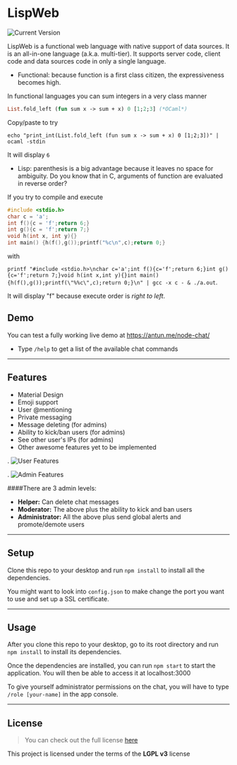 LispWeb
============
![Current Version](https://img.shields.io/badge/version-1.0.0--beta-green.svg)

LispWeb is a functional web language with native support of data sources.
It is an all-in-one language (a.k.a. multi-tier). 
It supports server code, client code and data sources code in only a single language.

- Functional: because function is a first class citizen, the expressiveness becomes high.

In functional languages you can sum integers in a very class manner

```ocaml
List.fold_left (fun sum x -> sum + x) 0 [1;2;3] (*OCaml*)
```

Copy/paste to try

`echo "print_int(List.fold_left (fun sum x -> sum + x) 0 [1;2;3])" | ocaml -stdin`

It will display `6`

- Lisp: parenthesis is a big advantage because it leaves no space for ambiguity.
Do you know that in C, arguments of function are evaluated in reverse order?

If you try to compile and execute

```c
#include <stdio.h>
char c = 'a';
int f(){c = 'f';return 6;}
int g(){c = 'f';return 7;}
void h(int x, int y){}
int main() {h(f(),g());printf("%c\n",c);return 0;}
```

with 

`printf "#include <stdio.h>\nchar c='a';int f(){c='f';return 6;}int g(){c='f';return 7;}void h(int x,int y){}int main(){h(f(),g());printf(\"%%c\",c);return 0;}\n" | gcc -x c - & ./a.out`.

It will display "f" because execute order is *right to left*.

## Demo
You can test a fully working live demo at https://antun.me/node-chat/
- Type `/help` to get a list of the available chat commands

---

## Features
- Material Design
- Emoji support
- User @mentioning
- Private messaging
- Message deleting (for admins)
- Ability to kick/ban users (for admins)
- See other user's IPs (for admins)
- Other awesome features yet to be implemented

.
![User Features](http://i.imgur.com/WbF1fi2.png)

.
![Admin Features](http://i.imgur.com/xQFaadt.png)


####There are 3 admin levels:
- **Helper:** Can delete chat messages
- **Moderator:** The above plus the ability to kick and ban users
- **Administrator:** All the above plus send global alerts and promote/demote users

---

## Setup
Clone this repo to your desktop and run `npm install` to install all the dependencies.

You might want to look into `config.json` to make change the port you want to use and set up a SSL certificate.

---

## Usage
After you clone this repo to your desktop, go to its root directory and run `npm install` to install its dependencies.

Once the dependencies are installed, you can run  `npm start` to start the application. You will then be able to access it at localhost:3000

To give yourself administrator permissions on the chat, you will have to type `/role [your-name]` in the app console.

---

## License
>You can check out the full license [here](https://github.com/IgorAntun/node-chat/blob/master/LICENSE)

This project is licensed under the terms of the **LGPL v3** license
